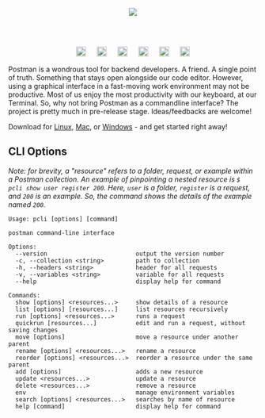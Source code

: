 <p align=center><img src="https://img.shields.io/badge/postman%20cli-an%20elegant%20command--line%20for%20postman%20collection-white?style=for-the-badge&logo=postman"></p><br><br>


<p align=center>
<!--img src="https://user-images.githubusercontent.com/50658760/179565718-d6bed09d-86f8-4096-bcd8-03b610cd5624.png"/-->
<img height=20px src="https://badges.aleen42.com/src/node_flat_square.svg">
&emsp;
<img height=20px src="https://badges.aleen42.com/src/cli_flat_square.svg">
&emsp;
<img height=20px src="https://badges.aleen42.com/src/npm_flat_square.svg">
&emsp;

<img height=20px src="https://img.shields.io/badge/License-MIT-brightgreen.svg?style=for-the-badge">
&emsp;
<img height=20px src="https://img.shields.io/github/languages/code-size/midnqp/postman-cli?style=for-the-badge">
&emsp;
<a href="https://github.com/midnqp/postman-cli/actions/workflows/build.yml">
<img height=20px src="https://img.shields.io/github/actions/workflow/status/MidnQP/postman-cli/build.yml?branch=main&logo=github&style=for-the-badge">
</a>
</p>

Postman is a wondrous tool for backend developers. A friend. A single point of truth. Something that stays open alongside our code editor. However, using a graphical interface in a fast-moving work environment may not be productive. Most of us enjoy the most productivity with our keyboard, at our Terminal. So, why not bring Postman as a commandline interface? The project is pretty much in pre-release stage. Ideas/feedbacks are welcome!

Download for [Linux](https://github.com/MidnQP/postman-cli/releases/download/0.0.2/postman-cli-linux.bin), [Mac](https://github.com/MidnQP/postman-cli/releases/download/0.0.2/postman-cli-macos.tar.gz), or [Windows](https://github.com/MidnQP/postman-cli/releases/download/0.0.2/postman-cli-windows.exe) - and get started right away!


## CLI Options 
_Note: for brevity, a "resource" refers to a folder, request, or example within a Postman collection. An example of pinpointing a nested resource is `$ pcli show user register 200`. Here, `user` is a folder, `register` is a request, and `200` is an example. So, the command shows the details of the example named `200`._

```
Usage: pcli [options] [command]

postman command-line interface

Options:
  --version                         output the version number
  -c, --collection <string>         path to collection
  -h, --headers <string>            header for all requests
  -v, --variables <string>          variable for all requests
  --help                            display help for command

Commands:
  show [options] <resources...>     show details of a resource
  list [options] [resources...]     list resources recursively
  run [options] <resources...>      runs a request
  quickrun [resources...]           edit and run a request, without saving changes
  move [options]                    move a resource under another parent
  rename [options] <resources...>   rename a resource
  reorder [options] <resources...>  reorder a resource under the same parent
  add [options]                     adds a new resource
  update <resources...>             update a resource
  delete <resources...>             remove a resource
  env                               manage environment variables
  search [options] <resources...>   searches by name of resource
  help [command]                    display help for command
```
